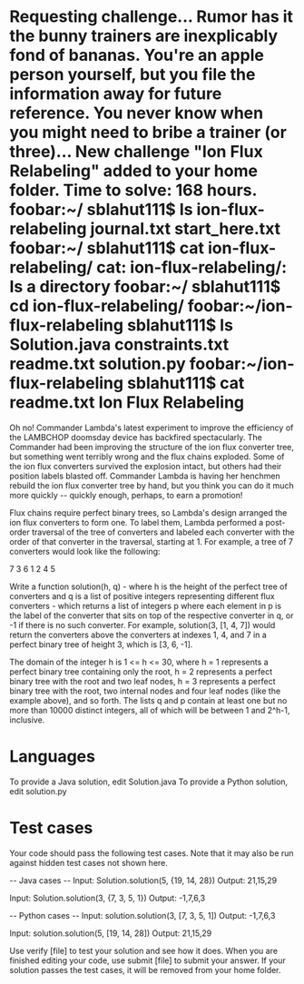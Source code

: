 Requesting challenge...
Rumor has it the bunny trainers are inexplicably fond of bananas. You're an apple person yourself, but you file the information away for future reference. You never know when you might need to bribe a trainer (or three)...
New challenge "Ion Flux Relabeling" added to your home folder.
Time to solve: 168 hours.
foobar:~/ sblahut111$ ls
ion-flux-relabeling
journal.txt
start_here.txt
foobar:~/ sblahut111$ cat ion-flux-relabeling/
cat: ion-flux-relabeling/: Is a directory
foobar:~/ sblahut111$ cd ion-flux-relabeling/
foobar:~/ion-flux-relabeling sblahut111$ ls
Solution.java
constraints.txt
readme.txt
solution.py
foobar:~/ion-flux-relabeling sblahut111$ cat readme.txt 
Ion Flux Relabeling
===================

Oh no! Commander Lambda's latest experiment to improve the efficiency of the LAMBCHOP doomsday device has backfired spectacularly. The Commander had been improving the structure of the ion flux converter tree, but something went terribly wrong and the flux chains exploded. Some of the ion flux converters survived the explosion intact, but others had their position labels blasted off. Commander Lambda is having her henchmen rebuild the ion flux converter tree by hand, but you think you can do it much more quickly -- quickly enough, perhaps, to earn a promotion!

Flux chains require perfect binary trees, so Lambda's design arranged the ion flux converters to form one. To label them, Lambda performed a post-order traversal of the tree of converters and labeled each converter with the order of that converter in the traversal, starting at 1. For example, a tree of 7 converters would look like the following:

   7
 3   6
1 2 4 5

Write a function solution(h, q) - where h is the height of the perfect tree of converters and q is a list of positive integers representing different flux converters - which returns a list of integers p where each element in p is the label of the converter that sits on top of the respective converter in q, or -1 if there is no such converter.  For example, solution(3, [1, 4, 7]) would return the converters above the converters at indexes 1, 4, and 7 in a perfect binary tree of height 3, which is [3, 6, -1].

The domain of the integer h is 1 <= h <= 30, where h = 1 represents a perfect binary tree containing only the root, h = 2 represents a perfect binary tree with the root and two leaf nodes, h = 3 represents a perfect binary tree with the root, two internal nodes and four leaf nodes (like the example above), and so forth.  The lists q and p contain at least one but no more than 10000 distinct integers, all of which will be between 1 and 2^h-1, inclusive.

Languages
=========

To provide a Java solution, edit Solution.java
To provide a Python solution, edit solution.py

Test cases
==========
Your code should pass the following test cases.
Note that it may also be run against hidden test cases not shown here.

-- Java cases --
Input:
Solution.solution(5, {19, 14, 28})
Output:
    21,15,29

Input:
Solution.solution(3, {7, 3, 5, 1})
Output:
    -1,7,6,3

-- Python cases --
Input:
solution.solution(3, [7, 3, 5, 1])
Output:
    -1,7,6,3

Input:
solution.solution(5, [19, 14, 28])
Output:
    21,15,29

Use verify [file] to test your solution and see how it does. When you are finished editing your code, use submit [file] to submit your answer. If your solution passes the test cases, it will be removed from your home folder.
